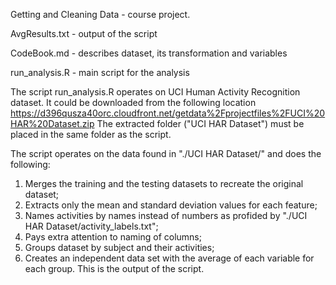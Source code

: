 Getting and Cleaning Data - course project.

AvgResults.txt - output of the script

CodeBook.md - describes dataset, its transformation and variables

run_analysis.R - main script for the analysis

The script run_analysis.R operates on UCI Human Activity Recognition dataset. 
It could be downloaded from the following location
https://d396qusza40orc.cloudfront.net/getdata%2Fprojectfiles%2FUCI%20HAR%20Dataset.zip
The extracted folder ("UCI HAR Dataset") must be placed in the same folder as 
the script.

The script operates on the data found in "./UCI HAR Dataset/" and does the 
following:

1. Merges the training and the testing datasets to recreate the original 
   dataset;
2. Extracts only the mean and standard deviation values for each feature;
3. Names activities by names instead of numbers as profided by 
   "./UCI HAR Dataset/activity_labels.txt";
4. Pays extra attention to naming of columns;
5. Groups dataset by subject and their activities;
6. Creates an independent data set with the average of each variable for 
   each group. This is the output of the script.